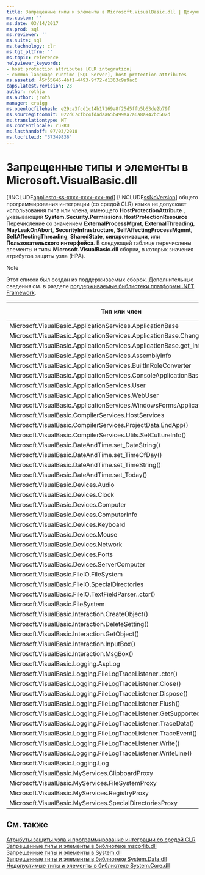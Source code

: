 ```yaml
---
title: Запрещенные типы и элементы в Microsoft.VisualBasic.dll | Документация Майкрософт
ms.custom: ''
ms.date: 03/14/2017
ms.prod: sql
ms.reviewer: ''
ms.suite: sql
ms.technology: clr
ms.tgt_pltfrm: ''
ms.topic: reference
helpviewer_keywords:
- host protection attributes [CLR integration]
- common language runtime [SQL Server], host protection attributes
ms.assetid: 45f55646-4bf1-4493-9f72-d1363c9a9ac6
caps.latest.revision: 23
author: rothja
ms.author: jroth
manager: craigg
ms.openlocfilehash: e29ca3fcd1c14b17169a8f25d5ffb5b63de2b79f
ms.sourcegitcommit: 022d67cfbc4fdadaa65b499aa7a6a8a942bc502d
ms.translationtype: MT
ms.contentlocale: ru-RU
ms.lasthandoff: 07/03/2018
ms.locfileid: "37349836"
---
```

# <a name="disallowed-types-and-members-in-microsoftvisualbasicdll"></a>Запрещенные типы и элементы в Microsoft.VisualBasic.dll
[!INCLUDE[appliesto-ss-xxxx-xxxx-xxx-md](../../includes/appliesto-ss-xxxx-xxxx-xxx-md.md)]
  [!INCLUDE[ssNoVersion](../../includes/ssnoversion-md.md)] общего программирования интеграции (со средой CLR) языка не допускает использования типа или члена, имеющего **HostProtectionAttribute** , указывающий **System.Security.Permissions.HostProtectionResource** Перечисление со значением **ExternalProcessMgmt**, **ExternalThreading**, **MayLeakOnAbort**, **SecurityInfrastructure**, **SelfAffectingProcessMgmnt**, **SelfAffectingThreading**, **SharedState**, **синхронизации**, или **Пользовательского интерфейса**. В следующей таблице перечислены элементы и типы **Microsoft.VisualBasic.dll** сборки, в которых значения атрибутов защиты узла (HPA).  
  
> [!NOTE]  
>  Этот список был создан из поддерживаемых сборок. Дополнительные сведения см. в разделе [поддерживаемые библиотеки платформы .NET Framework](../../relational-databases/clr-integration/database-objects/supported-net-framework-libraries.md).  
  
|**Тип или член**|**Значения атрибутов защиты узла**|  
|------------------------|------------------------|  
|Microsoft.VisualBasic.ApplicationServices.ApplicationBase|ExternalProcessMgmt|  
|Microsoft.VisualBasic.ApplicationServices.ApplicationBase.ChangeCulture()|ExternalProcessMgmt|  
|Microsoft.VisualBasic.ApplicationServices.ApplicationBase.get_Info()|ExternalProcessMgmt|  
|Microsoft.VisualBasic.ApplicationServices.AssemblyInfo|ExternalProcessMgmt|  
|Microsoft.VisualBasic.ApplicationServices.BuiltInRoleConverter|SharedState|  
|Microsoft.VisualBasic.ApplicationServices.ConsoleApplicationBase|ExternalProcessMgmt|  
|Microsoft.VisualBasic.ApplicationServices.User|ExternalProcessMgmt|  
|Microsoft.VisualBasic.ApplicationServices.WebUser|ExternalProcessMgmt|  
|Microsoft.VisualBasic.ApplicationServices.WindowsFormsApplicationBase|ExternalProcessMgmt|  
|Microsoft.VisualBasic.CompilerServices.HostServices|SharedState|  
|Microsoft.VisualBasic.CompilerServices.ProjectData.EndApp()|SelfAffectingProcessMgmt|  
|Microsoft.VisualBasic.CompilerServices.Utils.SetCultureInfo()|SelfAffectingThreading|  
|Microsoft.VisualBasic.DateAndTime.set_DateString()|ExternalProcessMgmt|  
|Microsoft.VisualBasic.DateAndTime.set_TimeOfDay()|ExternalProcessMgmt|  
|Microsoft.VisualBasic.DateAndTime.set_TimeString()|ExternalProcessMgmt|  
|Microsoft.VisualBasic.DateAndTime.set_Today()|ExternalProcessMgmt|  
|Microsoft.VisualBasic.Devices.Audio|ExternalProcessMgmt|  
|Microsoft.VisualBasic.Devices.Clock|ExternalProcessMgmt|  
|Microsoft.VisualBasic.Devices.Computer|ExternalProcessMgmt|  
|Microsoft.VisualBasic.Devices.ComputerInfo|ExternalProcessMgmt|  
|Microsoft.VisualBasic.Devices.Keyboard|ExternalProcessMgmt|  
|Microsoft.VisualBasic.Devices.Mouse|ExternalProcessMgmt|  
|Microsoft.VisualBasic.Devices.Network|ExternalProcessMgmt|  
|Microsoft.VisualBasic.Devices.Ports|ExternalProcessMgmt|  
|Microsoft.VisualBasic.Devices.ServerComputer|ExternalProcessMgmt|  
|Microsoft.VisualBasic.FileIO.FileSystem|ExternalProcessMgmt|  
|Microsoft.VisualBasic.FileIO.SpecialDirectories|ExternalProcessMgmt|  
|Microsoft.VisualBasic.FileIO.TextFieldParser..ctor()|ExternalProcessMgmt|  
|Microsoft.VisualBasic.FileSystem|ExternalProcessMgmt|  
|Microsoft.VisualBasic.Interaction.CreateObject()|ExternalProcessMgmt|  
|Microsoft.VisualBasic.Interaction.DeleteSetting()|ExternalProcessMgmt|  
|Microsoft.VisualBasic.Interaction.GetObject()|ExternalProcessMgmt|  
|Microsoft.VisualBasic.Interaction.InputBox()|UI|  
|Microsoft.VisualBasic.Interaction.MsgBox()|UI|  
|Microsoft.VisualBasic.Logging.AspLog|ExternalProcessMgmt|  
|Microsoft.VisualBasic.Logging.FileLogTraceListener..ctor()|ExternalProcessMgmt|  
|Microsoft.VisualBasic.Logging.FileLogTraceListener.Close()|Синхронизация|  
|Microsoft.VisualBasic.Logging.FileLogTraceListener.Dispose()|Синхронизация|  
|Microsoft.VisualBasic.Logging.FileLogTraceListener.Flush()|Синхронизация|  
|Microsoft.VisualBasic.Logging.FileLogTraceListener.GetSupportedAttributes()|Синхронизация|  
|Microsoft.VisualBasic.Logging.FileLogTraceListener.TraceData()|Синхронизация|  
|Microsoft.VisualBasic.Logging.FileLogTraceListener.TraceEvent()|Синхронизация|  
|Microsoft.VisualBasic.Logging.FileLogTraceListener.Write()|Синхронизация|  
|Microsoft.VisualBasic.Logging.FileLogTraceListener.WriteLine()|Синхронизация|  
|Microsoft.VisualBasic.Logging.Log|ExternalProcessMgmt|  
|Microsoft.VisualBasic.MyServices.ClipboardProxy|ExternalProcessMgmt|  
|Microsoft.VisualBasic.MyServices.FileSystemProxy|ExternalProcessMgmt|  
|Microsoft.VisualBasic.MyServices.RegistryProxy|ExternalProcessMgmt|  
|Microsoft.VisualBasic.MyServices.SpecialDirectoriesProxy|ExternalProcessMgmt|  
  
## <a name="see-also"></a>См. также  
 [Атрибуты защиты узла и программирование интеграции со средой CLR](../../relational-databases/clr-integration-security-host-protection-attributes/host-protection-attributes-and-clr-integration-programming.md)   
 [Запрещенные типы и элементы в библиотеке mscorlib.dll](../../relational-databases/clr-integration-security-host-protection-attributes/disallowed-types-and-members-in-mscorlib-dll.md)   
 [Запрещенные типы и элементы в System.dll](../../relational-databases/clr-integration-security-host-protection-attributes/disallowed-types-and-members-in-system-dll.md)   
 [Запрещенные типы и элементы в библиотеке System.Data.dll](../../relational-databases/clr-integration-security-host-protection-attributes/disallowed-types-and-members-in-system-data-dll.md)   
 [Недопустимые типы и элементы в библиотеке System.Core.dll](../../relational-databases/clr-integration-security-host-protection-attributes/disallowed-types-and-members-in-system-core-dll.md)  
  
  
